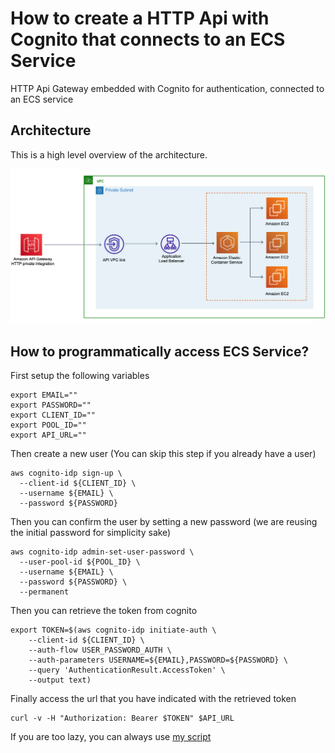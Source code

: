 # How to create a HTTP Api with Cognito that connects to an ECS Service

HTTP Api Gateway embedded with Cognito for authentication, connected to an ECS service

## Architecture

This is a high level overview of the architecture.

![Image of architecture](architecture.png)

## How to programmatically access ECS Service?

First setup the following variables

```console
export EMAIL=""
export PASSWORD=""
export CLIENT_ID=""
export POOL_ID=""
export API_URL=""
```

Then create a new user (You can skip this step if you already have a user)

```console
aws cognito-idp sign-up \
  --client-id ${CLIENT_ID} \
  --username ${EMAIL} \
  --password ${PASSWORD}
```

Then you can confirm the user by setting a new password (we are reusing the initial password for simplicity sake)

```console
aws cognito-idp admin-set-user-password \
  --user-pool-id ${POOL_ID} \
  --username ${EMAIL} \
  --password ${PASSWORD} \
  --permanent
  ```

Then you can retrieve the token from cognito

```console
export TOKEN=$(aws cognito-idp initiate-auth \
    --client-id ${CLIENT_ID} \
    --auth-flow USER_PASSWORD_AUTH \
    --auth-parameters USERNAME=${EMAIL},PASSWORD=${PASSWORD} \
    --query 'AuthenticationResult.AccessToken' \
    --output text)
```

Finally access the url that you have indicated with the retrieved token

```console
curl -v -H "Authorization: Bearer $TOKEN" $API_URL
```

If you are too lazy, you can always use [my script](programmatic-login.sh)
